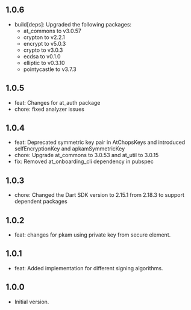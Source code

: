 ## 1.0.6
- build[deps]: Upgraded the following packages:
    - at_commons to v3.0.57
    - crypton to v2.2.1
    - encrypt to v5.0.3
    - crypto to v3.0.3
    - ecdsa to v0.1.0
    - elliptic to v0.3.10
    - pointycastle to v3.7.3
## 1.0.5
- feat: Changes for at_auth package
- chore: fixed analyzer issues
## 1.0.4
- feat: Deprecated symmetric key pair in AtChopsKeys and introduced selfEncryptionKey and apkamSymmetricKey
- chore: Upgrade at_commons to 3.0.53 and at_util to 3.0.15
- fix: Removed at_onboarding_cli dependency in pubspec
## 1.0.3
- chore: Changed the Dart SDK version to 2.15.1 from 2.18.3 to support dependent packages
## 1.0.2
- feat: changes for pkam using private key from secure element.
## 1.0.1
- feat: Added implementation for different signing algorithms.
## 1.0.0
- Initial version.